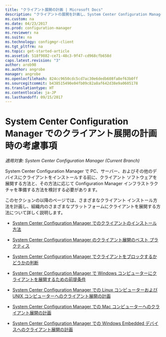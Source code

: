```yaml
---
title: "クライアント展開の計画 | Microsoft Docs"
description: "クライアントの展開を計画し、System Center Configuration Manager でインフラストラクチャを準備します。"
ms.custom: na
ms.date: 04/23/2017
ms.prod: configuration-manager
ms.reviewer: na
ms.suite: na
ms.technology: configmgr-client
ms.tgt_pltfrm: na
ms.topic: get-started-article
ms.assetid: 518f9882-ce71-48c3-9f47-cd968cfb658d
caps.latest.revision: "3"
author: arob98
ms.author: angrobe
manager: angrobe
ms.openlocfilehash: 824cc9650cdc5cd7ac30e6dedb608fa8ef63b0ff
ms.sourcegitcommit: b438515490e04fb09c82a8af642d38e9a0605178
ms.translationtype: HT
ms.contentlocale: ja-JP
ms.lasthandoff: 09/15/2017
---
```

# <a name="planning-considerations-for-deploying-clients-in-system-center-configuration-manager"></a>System Center Configuration Manager でのクライアント展開の計画時の考慮事項

*適用対象: System Center Configuration Manager (Current Branch)*

System Center Configuration Manager で PC、サーバー、およびその他のデバイスにクライアントをインストールする前に、クライアント ソフトウェアを展開する方法と、その方法に応じて Configuration Manager インフラストラクチャを準備する方法を検討する必要があります。  

 このセクションの以降のページでは、さまざまなクライアント インストール方法を計画し、組織内のさまざまなプラットフォームにクライアントを展開する方法について詳しく説明します。  

-   [System Center Configuration Manager でのクライアントのインストール方法](../../../../core/clients/deploy/plan/client-installation-methods.md)  

-   [System Center Configuration Manager のクライアント展開のベスト プラクティス](../../../../core/clients/deploy/plan/best-practices-for-client-deployment.md)  

-   [System Center Configuration Manager でクライアントをブロックするかどうかの判断](../../../../core/clients/deploy/plan/determine-whether-to-block-clients.md)  

-   [System Center Configuration Manager で Windows コンピューターにクライアントを展開するための前提条件](../../../../core/clients/deploy/prerequisites-for-deploying-clients-to-windows-computers.md)  

-   [System Center Configuration Manager での Linux コンピューターおよび UNIX コンピューターへのクライアント展開の計画](../../../../core/clients/deploy/plan/planning-for-client-deployment-to-linux-and-unix-computers.md)  

-   [System Center Configuration Manager での Mac コンピューターへのクライアント展開の計画](../../../../core/clients/deploy/plan/planning-for-client-deployment-to-mac-computers.md)  

-   [System Center Configuration Manager での Windows Embedded デバイスへのクライアント展開の計画](../../../../core/clients/deploy/plan/planning-for-client-deployment-to-windows-embedded-devices.md)  
